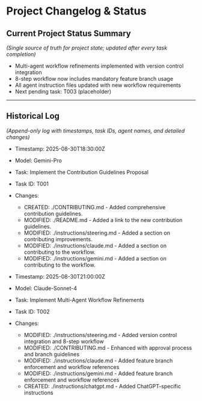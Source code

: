 # Project Changelog & Status

## Current Project Status Summary
*(Single source of truth for project state; updated after every task completion)*

- Multi-agent workflow refinements implemented with version control integration
- 8-step workflow now includes mandatory feature branch usage
- All agent instruction files updated with new workflow requirements
- Next pending task: T003 (placeholder)

---

## Historical Log
*(Append-only log with timestamps, task IDs, agent names, and detailed changes)*

- Timestamp: 2025-08-30T18:30:00Z
- Model: Gemini-Pro
- Task: Implement the Contribution Guidelines Proposal
- Task ID: T001
- Changes:
  - CREATED: ./CONTRIBUTING.md - Added comprehensive contribution guidelines.
  - MODIFIED: ./README.md - Added a link to the new contribution guidelines.
  - MODIFIED: ./instructions/steering.md - Added a section on contributing improvements.
  - MODIFIED: ./instructions/claude.md - Added a section on contributing to the workflow.
  - MODIFIED: ./instructions/gemini.md - Added a section on contributing to the workflow.

- Timestamp: 2025-08-30T21:00:00Z
- Model: Claude-Sonnet-4
- Task: Implement Multi-Agent Workflow Refinements
- Task ID: T002
- Changes:
  - MODIFIED: ./instructions/steering.md - Added version control integration and 8-step workflow
  - MODIFIED: ./CONTRIBUTING.md - Enhanced with approval process and branch guidelines
  - MODIFIED: ./instructions/claude.md - Added feature branch enforcement and workflow references
  - MODIFIED: ./instructions/gemini.md - Added feature branch enforcement and workflow references
  - CREATED: ./instructions/chatgpt.md - Added ChatGPT-specific instructions

